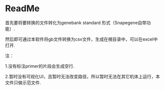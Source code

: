 # ReadMe

首先要将要转换的文件转化为genebank standard 形式（Snapegene自带功能）.

然后即可通过本软件将gb文件转换为csv文件，生成在根目录中，可以在excel中打开.

注：

1.没有标注primer的片段会生成空行.

2.暂时没有可视化UI，且暂时无法改变路径，所以暂时无法在其它机体上运行，本文件只做示范文件.